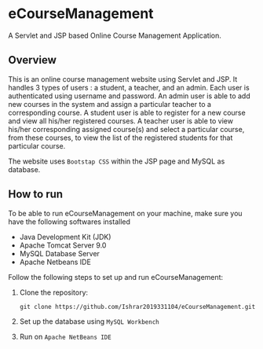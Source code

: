 # eCourseManagement

A Servlet and JSP based Online Course Management Application.

## Overview

This is an online course management website using Servlet and JSP. It handles 3 types of users
: a student, a teacher, and an admin.
Each user is authenticated using username and password.
An admin user is able to add new courses in the system
and assign a particular teacher to a corresponding course.
A student user is able to register for a new course
and view all his/her registered courses.
A teacher user is able to view his/her corresponding assigned course(s)
and select a particular course, from these courses, to view the list of the
registered students for that particular course.

The website uses `Bootstap CSS` within the JSP page and MySQL as database.

## How to run

To be able to run eCourseManagement on your machine, make sure you have the following softwares installed
 - Java Development Kit (JDK)
- Apache Tomcat Server 9.0
- MySQL Database Server
- Apache Netbeans IDE

Follow the following steps to set up and run eCourseManagement:

1. Clone the repository:

    ```
    git clone https://github.com/Ishrar2019331104/eCourseManagement.git
    ```

2. Set up the database using `MySQL Workbench`

3. Run on `Apache NetBeans IDE` 